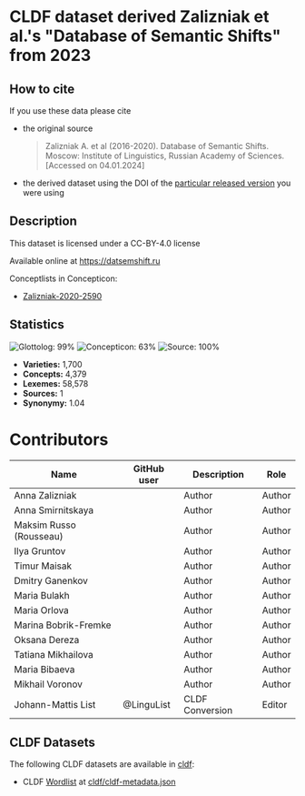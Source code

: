 # CLDF dataset derived Zalizniak et al.'s "Database of Semantic Shifts" from 2023

## How to cite

If you use these data please cite
- the original source
  > Zalizniak A. et al (2016-2020). Database of Semantic Shifts. Moscow: Institute of Linguistics, Russian Academy of Sciences. [Accessed on 04.01.2024]
- the derived dataset using the DOI of the [particular released version](../../releases/) you were using

## Description


This dataset is licensed under a CC-BY-4.0 license

Available online at https://datsemshift.ru


Conceptlists in Concepticon:
- [Zalizniak-2020-2590](https://concepticon.clld.org/contributions/Zalizniak-2020-2590)
## Statistics


![Glottolog: 99%](https://img.shields.io/badge/Glottolog-99%25-brightgreen.svg "Glottolog: 99%")
![Concepticon: 63%](https://img.shields.io/badge/Concepticon-63%25-orange.svg "Concepticon: 63%")
![Source: 100%](https://img.shields.io/badge/Source-100%25-brightgreen.svg "Source: 100%")

- **Varieties:** 1,700
- **Concepts:** 4,379
- **Lexemes:** 58,578
- **Sources:** 1
- **Synonymy:** 1.04

# Contributors

Name | GitHub user | Description | Role |
--- | --- | --- | --- |
Anna Zalizniak| | Author | Author |
Anna Smirnitskaya| | Author | Author |
Maksim Russo (Rousseau)| | Author | Author |
Ilya Gruntov| | Author | Author |
Timur Maisak| | Author | Author |
Dmitry Ganenkov| | Author | Author |
Maria Bulakh| | Author | Author |
Maria Orlova| | Author | Author |
Marina Bobrik-Fremke| | Author | Author |
Oksana Dereza| | Author | Author |
Tatiana Mikhailova| | Author | Author |
Maria Bibaeva| | Author | Author |
Mikhail Voronov | | Author | Author|  
Johann-Mattis List | @LinguList| CLDF Conversion | Editor




## CLDF Datasets

The following CLDF datasets are available in [cldf](cldf):

- CLDF [Wordlist](https://github.com/cldf/cldf/tree/master/modules/Wordlist) at [cldf/cldf-metadata.json](cldf/cldf-metadata.json)
